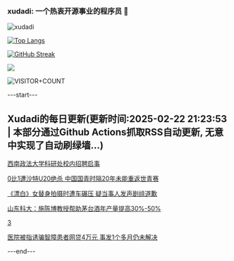 ### xudadi: 一个热衷开源事业的程序员 👋

![xudadi](https://github-readme-stats-git-masterorgs-github-readme-stats-team.vercel.app/api?username=xudadi)

[![Top Langs](https://github-readme-stats.vercel.app/api/top-langs/?username=xudadi)](https://github.com/anuraghazra/github-readme-stats)

[![GitHub Streak](https://streak-stats.demolab.com?user=xudadi&locale=zh_Hans)](https://git.io/streak-stats)

![](https://raw.githubusercontent.com/xudadi/xudadi/main/assets/github-contribution-grid-snake.svg)

![VISITOR+COUNT](https://komarev.com/ghpvc/?username=xudadi&label=VISITOR+COUNT)


---start---

## Xudadi的每日更新(更新时间:2025-02-22 21:23:53 | 本部分通过Github Actions抓取RSS自动更新, 无意中实现了自动刷绿墙...)

[西南政法大学科研处校内招聘启事](https://www.gongkaoleida.com/article/2297346)

[0比1遭沙特U20绝杀 中国国青时隔20年未能重返世青赛](https://m.163.com/news/article/JP16Q19J0514R9P4.html)

[《漂白》女替身拍摄时遭车碾压 疑当事人发声剧组道歉](https://m.163.com/news/article/JP169NV60514R9OJ.html)

[山东科大：施陈博教授帮助茅台酒年产量提高30%-50%](https://m.163.com/news/article/JP13QJ4N0514R9P4.html)

[3](https://m.163.com/touch/news/sub/domestic)

[医院被指诱骗智障患者网贷4万元 事发1个多月仍未解决](https://m.163.com/news/article/JP0P5CHI05129BOL.html)

---end---
